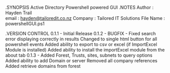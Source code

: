 .SYNOPSIS
	    Active Directory Powershell powered GUI
.NOTES
	Author		: Hayden Trail  
    email		: hayden@tailoredit.co.nz
    Company		: Tailored IT Solutions
    File Name	: powershellGUI.ps1
 
.VERSION CONTROL
    0.1.1 - Initial Release
    0.1.2 - BUGFIX - Fixed search error displaying correctly in results
            Changed to single html button for all powershell events
            Added ability to export to csv or excel (if ImportExcel Module is installed)
            Added ability to install the importExcel module from the about tab
    0.1.3 - Added Forest, Trusts, sites, subnets to query options
            Added ability to add Domain or server 
            Removed all company references
            Added retrieve domains from forest